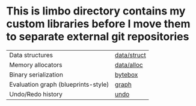 # This is limbo directory contains my custom libraries before I move them to separate external git repositories

|               |               |
| ------------- | ------------- |
Data structures | [data/struct](https://github.com/henryco/limbo/tree/master/data/struct)
Memory allocators | [data/alloc](https://github.com/henryco/limbo/tree/master/data/alloc)
Binary serialization | [bytebox](https://github.com/henryco/limbo/tree/master/bytebox)
Evaluation graph (blueprints-style) | [graph](https://github.com/henryco/limbo/tree/master/graph)
Undo/Redo history | [undo](https://github.com/henryco/limbo/tree/master/undo)
